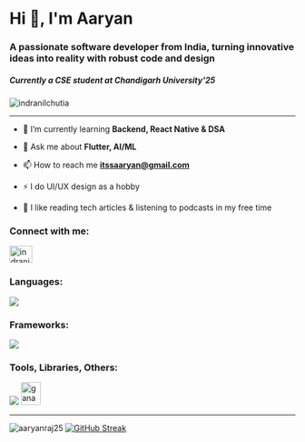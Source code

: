 <h1 align="left">Hi 👋, I'm Aaryan</h1>
<h3 align="left">A passionate software developer from India, turning innovative ideas into reality with robust code and design</h3>
<h5>Currently a CSE student at Chandigarh University'25</h5>
<p align="left"> <img src="https://komarev.com/ghpvc/?username=aaryanraj25&label=Profile%20views&color=0e75b6&style=flat" alt="indranilchutia" /></p>
<hr/>


- 🌱 I’m currently learning **Backend, React Native & DSA**

- 💬 Ask me about **Flutter, AI/ML**

- 📫 How to reach me **itssaaryan@gmail.com**

- ⚡ I do UI/UX design as a hobby

- 📖 I like reading tech articles & listening to podcasts in my free time 


<h3 align="left">Connect with me:</h3>
<p align="left">
<a href="https://linkedin.com/in/aaryanraj" target="blank"><img align="center" src="https://raw.githubusercontent.com/rahuldkjain/github-profile-readme-generator/master/src/images/icons/Social/linked-in-alt.svg" alt="indranilchutia" height="30" width="40" /></a>
</p>

<p align="left"> 
<h3 align="left">Languages:</h3>
  <img src="https://skillicons.dev/icons?i=js,html,css,cpp,python,typescript,dart"/>

<h3 align="left">Frameworks:</h3>
  <img src="https://skillicons.dev/icons?i=react,nextjs,express,flutter"/>
  
<h3 align="left">Tools, Libraries, Others:</h3>
  <img src="https://skillicons.dev/icons?i=tailwind,sass,nodejs,mongo,mysql,postgres,ipfs,vite,git,bootstrap,figma,postman,android,xcode"/>
  <a href="https://trufflesuite.com/ganache/" target="_blank" rel="noreferrer"> <img src="https://seeklogo.com/images/G/ganache-logo-1EB72084A8-seeklogo.com.png" alt="ganache" width="35" height="40"/> </a> 
  </p>

<hr/>
<p><img align="left" src="https://github-readme-stats.vercel.app/api/top-langs?username=aaryanraj25&show_icons=true&locale=en&layout=compact&theme=github_dark" alt="aaryanraj25" /></p>


[![GitHub Streak](https://github-readme-streak-stats.herokuapp.com?user=aaryanraj25&exclude_days=Sun&card_width=485&theme=github_dark)](https://git.io/streak-stats)
